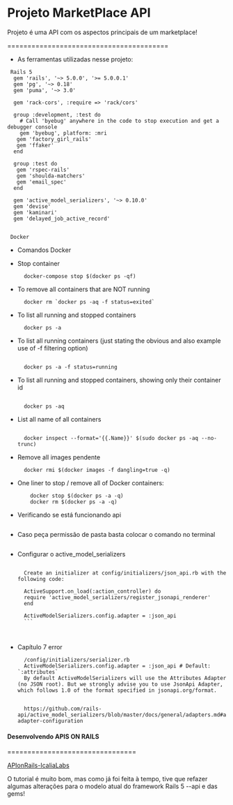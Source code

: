 # Projeto MarketPlace API

Projeto é uma API com os aspectos principais de um marketplace!

========================================
- As ferramentas utilizadas nesse projeto:

 ```
  Rails 5
   gem 'rails', '~> 5.0.0', '>= 5.0.0.1'
   gem 'pg', '~> 0.18'
   gem 'puma', '~> 3.0'

   gem 'rack-cors', :require => 'rack/cors'

   group :development, :test do
     # Call 'byebug' anywhere in the code to stop execution and get a debugger console
     gem 'byebug', platform: :mri
    gem 'factory_girl_rails'
    gem 'ffaker'
   end

   group :test do
    gem 'rspec-rails'
    gem 'shoulda-matchers'
    gem 'email_spec'
   end

   gem 'active_model_serializers', '~> 0.10.0'
   gem 'devise'
   gem 'kaminari'
   gem 'delayed_job_active_record'


  Docker

```

- Comandos Docker

- Stop container

  ```
    docker-compose stop $(docker ps -qf)

  ```

- To remove all containers that are NOT running

  ```
    docker rm `docker ps -aq -f status=exited`

  ```

- To list all running and stopped containers
    ```
      docker ps -a

    ```

- To list all running containers (just stating the obvious and also example use of -f filtering option)

    ```

      docker ps -a -f status=running

    ```
- To list all running and stopped containers, showing only their container id

    ```

      docker ps -aq

    ```
- List all name of all containers

    ```

      docker inspect --format='{{.Name}}' $(sudo docker ps -aq --no-trunc)

    ```
- Remove all images pendente

    ```
      docker rmi $(docker images -f dangling=true -q)

    ```

- One liner to stop / remove all of Docker containers:

          docker stop $(docker ps -a -q)
          docker rm $(docker ps -a -q)

- Verificando se está funcionando api

    ```curl -H 'Accept: application/vnd.marketplace.v1' http://api.market_place_api.dev/users/1
     ```

- Caso peça permissão de pasta basta colocar o comando no terminal

    ```sudo chown -R $USER:$USER .
    ```

- Configurar o active_model_serializers

    ```And configure Rails for JSON API serialization in two steps:

      Create an initializer at config/initializers/json_api.rb with the following code:

      ActiveSupport.on_load(:action_controller) do
      require 'active_model_serializers/register_jsonapi_renderer'
      end

      ActiveModelSerializers.config.adapter = :json_api
      ```



- Capítulo 7 error


        /config/initializers/serializer.rb
        ActiveModelSerializers.config.adapter = :json_api # Default: `:attributes`
        By default ActiveModelSerializers will use the Attributes Adapter (no JSON root). But we strongly advise you to use JsonApi Adapter, which follows 1.0 of the format specified in jsonapi.org/format.


        https://github.com/rails-api/active_model_serializers/blob/master/docs/general/adapters.md#advanced-adapter-configuration



#### Desenvolvendo APIS ON RAILS
================================

[APIonRails-IcaliaLabs](http://apionrails.icalialabs.com/)

O tutorial é muito bom, mas como já foi feita à tempo, tive que refazer algumas alterações para o modelo atual do framework Rails 5 --api e das gems!
